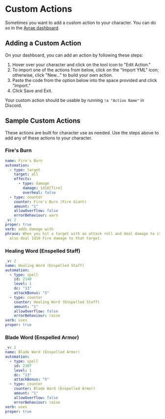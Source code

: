 # Custom Actions
Sometimes you want to add a custom action to your character. You can do so in the <a href="https://avrae.io/dashboard/characters" target="_blank">Avrae dashboard</a>.


## Adding a Custom Action

On your dashboard, you can add an action by following these steps:

1. Hover over your character and click on the tool icon to "Edit Action."
2. To import one of the actions from below, click on the "Import YML" icon; otherwise, click "New..." to build your own action.
3. Paste the code from the option below into the space provided and click "Import."
4. Click Save and Exit.

Your custom action should be usable by running `!a "Action Name"` in Discord.


## Sample Custom Actions
These actions are built for character use as needed. Use the steps above to add any of these actions to your character.

### Fire's Burn
```yaml
name: Fire's Burn
automation:
  - type: target
    target: all
    effects:
      - type: damage
        damage: 1d10[fire]
        overheal: false
  - type: counter
    counter: Fire's Burn (Fire Giant)
    amount: "1"
    allowOverflow: false
    errorBehaviour: warn
_v: 2
proper: true
verb: adds damage with
phrase: When you hit a target with an attack roll and deal damage to it, you can
  also deal 1d10 Fire damage to that target.
```
### Healing Word (Enspelled Staff)
```yaml
_v: 2
name: Healing Word (Enspelled Staff)
automation:
  - type: spell
    id: 2140
    level: 1
    dc: "13"
    attackBonus: "5"
  - type: counter
    counter: Healing Word (Enspelled Staff)
    amount: "1"
    allowOverflow: false
    errorBehaviour: raise
verb: uses
proper: true
```

### Blade Word (Enspelled Armor)
```yaml
_v: 2
name: Blade Ward (Enspelled Armor)
automation:
  - type: spell
    id: 2307
    level: 1
    dc: "13"
    attackBonus: "5"
  - type: counter
    counter: Blade Ward (Enspelled Armor)
    amount: "1"
    allowOverflow: false
    errorBehaviour: raise
verb: uses
proper: true
```